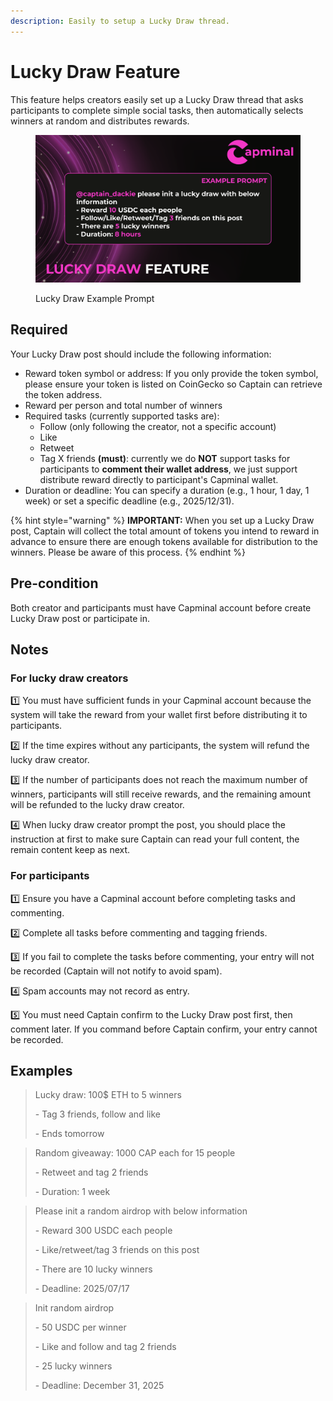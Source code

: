 ```yaml
---
description: Easily to setup a Lucky Draw thread.
---
```


# Lucky Draw Feature

This feature helps creators easily set up a Lucky Draw thread that asks participants to complete simple social tasks, then automatically selects winners at random and distributes rewards.

<figure><img src="../../.gitbook/assets/luckydraw001.png" alt="Lucky Draw Example Prompt"><figcaption><p>Lucky Draw Example Prompt</p></figcaption></figure>

## Required

Your Lucky Draw post should include the following information:

* Reward token symbol or address: If you only provide the token symbol, please ensure your token is listed on CoinGecko so Captain can retrieve the token address.
* Reward per person and total number of winners
* Required tasks (currently supported tasks are):
  * Follow (only following the creator, not a specific account)
  * Like
  * Retweet
  * Tag X friends **(must)**: currently we do **NOT** support tasks for participants to **comment their wallet address**, we just support distribute reward directly to participant's Capminal wallet.
* Duration or deadline: You can specify a duration (e.g., 1 hour, 1 day, 1 week) or set a specific deadline (e.g., 2025/12/31).

{% hint style="warning" %}
**IMPORTANT:** When you set up a Lucky Draw post, Captain will collect the total amount of tokens you intend to reward in advance to ensure there are enough tokens available for distribution to the winners. Please be aware of this process.
{% endhint %}

## Pre-condition

Both creator and participants must have Capminal account before create Lucky Draw post or participate in.

## Notes

### For lucky draw creators

1️⃣ You must have sufficient funds in your Capminal account because the system will take the reward from your wallet first before distributing it to participants.

2️⃣ If the time expires without any participants, the system will refund the lucky draw creator.

3️⃣ If the number of participants does not reach the maximum number of winners, participants will still receive rewards, and the remaining amount will be refunded to the lucky draw creator.

4️⃣ When lucky draw creator prompt the post, you should place the instruction at first to make sure Captain can read your full content, the remain content keep as next.

### For participants

1️⃣ Ensure you have a Capminal account before completing tasks and commenting.

2️⃣ Complete all tasks before commenting and tagging friends.

3️⃣ If you fail to complete the tasks before commenting, your entry will not be recorded (Captain will not notify to avoid spam).

4️⃣ Spam accounts may not record as entry.

5️⃣ You must need Captain confirm to the Lucky Draw post first, then comment later. If you command before Captain confirm, your entry cannot be recorded.

## Examples

> Lucky draw: 100$ ETH to 5 winners&#x20;
>
> \- Tag 3 friends, follow and like&#x20;
>
> \- Ends tomorrow

> Random giveaway: 1000 CAP each for 15 people&#x20;
>
> \- Retweet and tag 2 friends&#x20;
>
> \- Duration: 1 week

> Please init a random airdrop with below information&#x20;
>
> \- Reward 300 USDC each people&#x20;
>
> \- Like/retweet/tag 3 friends on this post&#x20;
>
> \- There are 10 lucky winners&#x20;
>
> \- Deadline: 2025/07/17

> Init random airdrop&#x20;
>
> \- 50 USDC per winner&#x20;
>
> \- Like and follow and tag 2 friends&#x20;
>
> \- 25 lucky winners&#x20;
>
> \- Deadline: December 31, 2025
